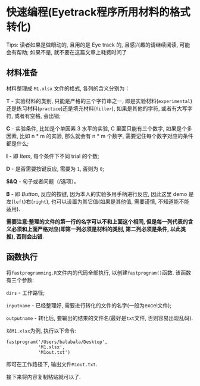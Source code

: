 # 快速编程(Eyetrack程序所用材料的格式转化)
Tips: 读者如果是做眼动的, 且用的是 Eye track 的, 且感兴趣的请继续阅读, 可能会有帮助; 如果不是, 就不要在这篇文章上耗费时间了

## 材料准备
材料整理成 `M1.xlsx` 文件的格式, 各列的含义分别为：

**T** - 实验材料的类别, 只能是严格的三个字符串之一,
即是实验材料(`experimental`)还是练习材料(`practice`)还是填充材料(`filler`),
如果是其他的字符, 或者有大写字符, 或者有空格, 会出错;

**C** - 实验条件, 比如是个单因素 3 水平的实验, C 里面只能有三个数字,
如果是个多因素, 比如 n \* m 的实验, 那么就会有 n \* m 个数字, 需要记住每个数字对应的条件都是什么;

**I** - 即 *Item*, 每个条件下不同 trial 的个数;

**D** - 是否需要按键反应, 需要为 `1`, 否则为 `0`;

**S&Q** - 句子或者问题（/选项）。

**B** - 即 *Button*, 反应的按键, 因为本人的实验多用手柄进行反应,
因此这里 demo 是左(`left`)右(`right`), 也可以设置为其它值(如果是其他值, 需要谨慎, 不知道能不能适用).

**需要注意:整理的文件的第一行的名字可以不和上面这个相同,
但是每一列代表的含义必须和上面严格对应(即第一列必须是材料的类别, 第二列必须是条件, 以此类推), 否则会出错.**

## 函数执行
将`fastprogramming.R`文件内的代码全部执行, 以创建`fastprogram()`函数. 该函数有三个参数:

`dirs` - 工作路径;

`inputname` - 已经整理好, 需要进行转化的文件的名字(一般为excel文件);

`outputname` - 转化后, 要输出的结果的文件名(最好是`txt`文件, 否则容易出现乱码).

以`M1.xlsx`为例, 执行以下命令:
```
fastprogram('/Users/balabala/Desktop',
            'M1.xlsx',
            'M1out.txt')
```

即可在工作路径下, 输出文件`M1out.txt`.

接下来将内容复制粘贴就可以了.
